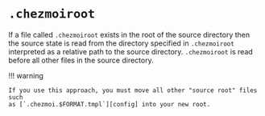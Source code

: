 # `.chezmoiroot`

If a file called `.chezmoiroot` exists in the root of the source directory then
the source state is read from the directory specified in `.chezmoiroot`
interpreted as a relative path to the source directory. `.chezmoiroot` is read
before all other files in the source directory.

!!! warning

    If you use this approach, you must move all other "source root" files such
    as [`.chezmoi.$FORMAT.tmpl`][config] into your new root.

[config]: /reference/special-files/chezmoi-format-tmpl.md
